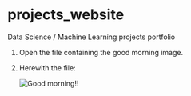 # projects_website
Data Science / Machine Learning projects portfolio
1.  Open the file containing the good morning image.
2.  Herewith the file:

    ![Good morning!!](/projects_website/github_site_gm1.png)


